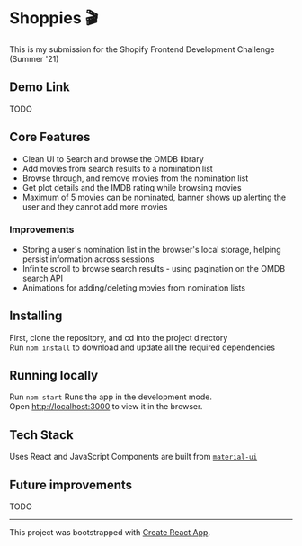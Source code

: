 # Shoppies 🎬

This is my submission for the Shopify Frontend Development Challenge (Summer '21)

## Demo Link
TODO

## Core Features
- Clean UI to Search and browse the OMDB library
- Add movies from search results to a nomination list
- Browse through, and remove movies from the nomination list
- Get plot details and the IMDB rating while browsing movies
- Maximum of 5 movies can be nominated, banner shows up alerting the user and they cannot add more movies

### Improvements
- Storing a user's nomination list in the browser's local storage, helping persist information across sessions
- Infinite scroll to browse search results - using pagination on the OMDB search API
- Animations for adding/deleting movies from nomination lists

## Installing

First, clone the repository, and cd into the project directory  
Run `npm install` to download and update all the required dependencies

## Running locally

Run `npm start` 
Runs the app in the development mode.\
Open [http://localhost:3000](http://localhost:3000) to view it in the browser.

## Tech Stack

Uses React and JavaScript
Components are built from [`material-ui`](http://material-ui.com/)

## Future improvements

TODO

---
This project was bootstrapped with [Create React App](https://github.com/facebook/create-react-app).